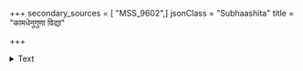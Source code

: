 +++
secondary_sources = [ "MSS_9602",]
jsonClass = "Subhaashita"
title = "कामधेनुगुणा विद्या"

+++

<details><summary>Text</summary>

कामधेनुगुणा विद्या ह्यकाले फलदायिनी।  
प्रवासे मातृसदृशी विद्या गुप्तं धनं स्मृतम्॥
</details>

